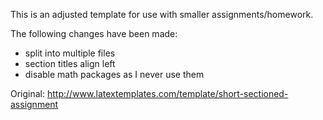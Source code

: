 This is an adjusted template for use with smaller assignments/homework.

The following changes have been made:
* split into multiple files
* section titles align left
* disable math packages as I never use them

Original:
http://www.latextemplates.com/template/short-sectioned-assignment
